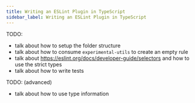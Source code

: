 ```yaml
---
title: Writing an ESLint Plugin in TypeScript
sidebar_label: Writing an ESLint Plugin in TypeScript
---
```


TODO:

- talk about how to setup the folder structure
- talk about how to consume `experimental-utils` to create an empty rule
- talk about https://eslint.org/docs/developer-guide/selectors and how to use the strict types
- talk about how to write tests

TODO: (advanced)

- talk about how to use type information
